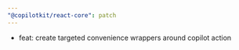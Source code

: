 ```yaml
---
"@copilotkit/react-core": patch
---
```


- feat: create targeted convenience wrappers around copilot action
